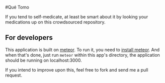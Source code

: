 #Qué Tomo

If you tend to self-medicate, at least be smart about it by looking your medications up on this crowdsourced repository.

## For developers

This application is built on [meteor](https://www.meteor.com). To run it, you need to [install meteor](http://docs.meteor.com/#/basic/quickstart). And when that's done, just run `meteor` within this app's directory, the application should be running on localhost:3000. 

If you intend to improve upon this, feel free to fork and send me a pull request.
